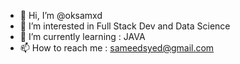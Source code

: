 - 👋 Hi, I’m @oksamxd
- 👀 I’m interested in Full Stack Dev and Data Science 
- 🌱 I’m currently learning : JAVA 
- 📫 How to reach me : sameedsyed@gmail.com 


<!---
oksamxd/oksamxd is a ✨ special ✨ repository because its `README.md` (this file) appears on your GitHub profile.
You can click the Preview link to take a look at your changes.
--->
